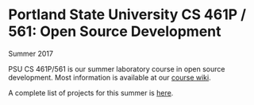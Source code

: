 # Portland State University CS 461P / 561: Open Source Development
Summer 2017

PSU CS 461P/561 is our summer laboratory course in open
source development. Most information is available at our
[course wiki](http://github.com/psu-oss-2017/psu-oss-2017.github.io/wiki).

A complete list of projects for this summer is [here](http://github.com/psu-oss-2017/psu-oss-2017.github.io/wiki/projects.html).
